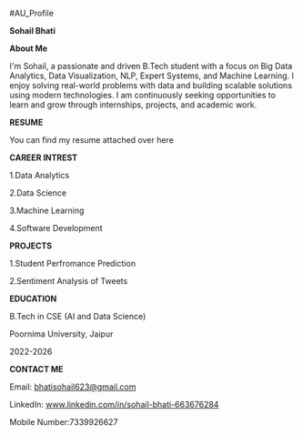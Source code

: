 #AU_Profile

**Sohail Bhati**

**About Me**

I'm Sohail, a passionate and driven B.Tech student with a focus on Big Data Analytics, Data Visualization, NLP, Expert Systems, and Machine Learning. I enjoy solving real-world problems with data and building scalable solutions using modern technologies. I am continuously seeking opportunities to learn and grow through internships, projects, and academic work.

**RESUME**

You can find my resume attached over here

**CAREER INTREST**

1.Data Analytics

2.Data Science

3.Machine Learning

4.Software Development

**PROJECTS**

1.Student Perfromance Prediction

2.Sentiment Analysis of Tweets

**EDUCATION**

B.Tech in CSE (AI and Data Science)

Poornima University, Jaipur

2022-2026

**CONTACT ME**

Email: bhatisohail623@gmail.com

LinkedIn: www.linkedin.com/in/sohail-bhati-663676284

Mobile Number:7339926627
